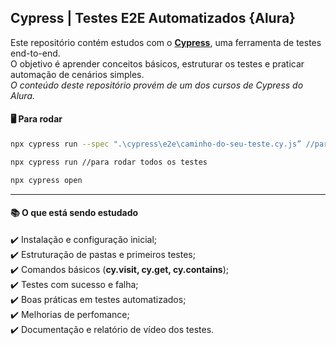 ## Cypress | Testes E2E Automatizados {Alura}

Este repositório contém estudos com o **[Cypress](https://www.cypress.io/)**, uma ferramenta de testes end-to-end.<br>
O objetivo é aprender conceitos básicos, estruturar os testes e praticar automação de cenários simples.<br>
*O conteúdo deste repositório provém de um dos cursos de Cypress do Alura.*

#### 🖥️ Para rodar
```bash
npx cypress run --spec ".\cypress\e2e\caminho-do-seu-teste.cy.js” //para rodar um teste em específico
```

```bash
npx cypress run //para rodar todos os testes
```

```bash
npx cypress open
```
---

#### 📚 O que está sendo estudado
✔️ Instalação e configuração inicial;<br>
✔️ Estruturação de pastas e primeiros testes;<br>
✔️ Comandos básicos (**cy.visit, cy.get, cy.contains**);<br>
✔️ Testes com sucesso e falha;<br> 
✔️ Boas práticas em testes automatizados;<br>
✔️ Melhorias de perfomance; <br>
✔️ Documentação e relatório de vídeo dos testes.
